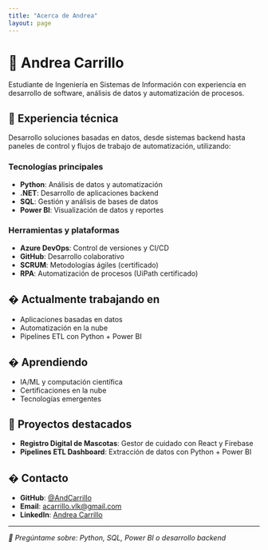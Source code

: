 ```yaml
---
title: "Acerca de Andrea"
layout: page
---
```


# 👋 Andrea Carrillo

Estudiante de Ingeniería en Sistemas de Información con experiencia en desarrollo de software, análisis de datos y automatización de procesos.

## 🚀 Experiencia técnica

Desarrollo soluciones basadas en datos, desde sistemas backend hasta paneles de control y flujos de trabajo de automatización, utilizando:

### Tecnologías principales
- **Python**: Análisis de datos y automatización
- **.NET**: Desarrollo de aplicaciones backend  
- **SQL**: Gestión y análisis de bases de datos
- **Power BI**: Visualización de datos y reportes

### Herramientas y plataformas
- **Azure DevOps**: Control de versiones y CI/CD
- **GitHub**: Desarrollo colaborativo
- **SCRUM**: Metodologías ágiles (certificado)
- **RPA**: Automatización de procesos (UiPath certificado)

## � Actualmente trabajando en
- Aplicaciones basadas en datos
- Automatización en la nube
- Pipelines ETL con Python + Power BI

## � Aprendiendo
- IA/ML y computación científica
- Certificaciones en la nube
- Tecnologías emergentes

## 🚀 Proyectos destacados
- **Registro Digital de Mascotas**: Gestor de cuidado con React y Firebase
- **Pipelines ETL Dashboard**: Extracción de datos con Python + Power BI

## � Contacto

- **GitHub**: [@AndCarrillo](https://github.com/AndCarrillo)
- **Email**: acarrillo.vlk@gmail.com  
- **LinkedIn**: [Andrea Carrillo](#)

---

*💬 Pregúntame sobre: Python, SQL, Power BI o desarrollo backend*
